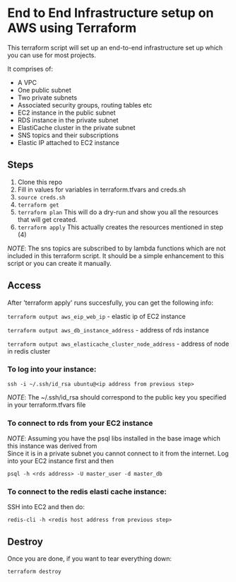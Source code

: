 # End to End Infrastructure setup on AWS using Terraform

This terraform script will set up an end-to-end infrastructure set up which you can use for most projects.

It comprises of:
 * A VPC
 * One public subnet
 * Two private subnets
 * Associated security groups, routing tables etc
 * EC2 instance in the public subnet
 * RDS instance in the private subnet
 * ElastiCache cluster in the private subnet
 * SNS topics and their subscriptions
 * Elastic IP attached to EC2 instance
 
## Steps

1. Clone this repo
2. Fill in values for variables in terraform.tfvars and creds.sh
3. `source creds.sh`
4. `terraform get`
5. `terraform plan`
     This will do a dry-run and show you all the resources that will get created.
6. `terraform apply`
     This actually creates the resources mentioned in step (4)
     
*NOTE*: The sns topics are subscribed to by lambda functions which are not included in this terraform script.
        It should be a simple enhancement to this script or you can create it manually.
        
## Access

After 'terraform apply' runs succesfully, you can get the following info:
 
 `terraform output aws_eip_web_ip` - elastic ip of EC2 instance

 
 `terraform output aws_db_instance_address` - address of rds instance

 
 `terraform output aws_elasticache_cluster_node_address` - address of node in redis cluster

 
### To log into your instance:

  `ssh -i ~/.ssh/id_rsa ubuntu@<ip address from previous step>`
  
  *NOTE*: The ~/.ssh/id_rsa should correspond to the public key you specified in your terraform.tfvars file
   
### To connect to rds from your EC2 instance 
  *NOTE*: Assuming you have the psql libs installed in the base image which this instance was derived from    
          Since it is in a private subnet you cannot connect to it from the internet. 
          Log into your EC2 instance first and then
    
   `psql -h <rds address> -U master_user -d master_db`
   
### To connect to the redis elasti cache instance:

  SSH into EC2 and then do:
    
  `redis-cli -h <redis host address from previous step>`

## Destroy

Once you are done, if you want to tear everything down:

  `terraform destroy`
